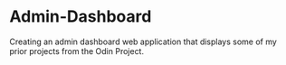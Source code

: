 # Admin-Dashboard
Creating an admin dashboard web application that displays some of my prior projects from the Odin Project.
